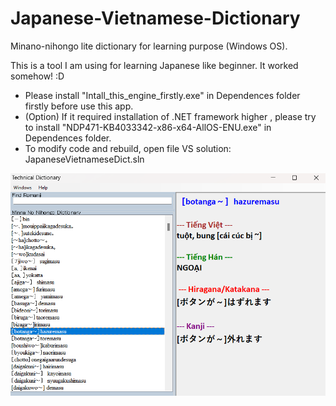 # Japanese-Vietnamese-Dictionary
Minano-nihongo lite dictionary for learning purpose (Windows OS).

This is a tool I am using for learning Japanese like beginner. It worked somehow! :D

- Please install "Intall_this_engine_firstly.exe" in Dependences folder firstly before use this app.
- (Option) If it required installation of .NET framework higher , please try to install "NDP471-KB4033342-x86-x64-AllOS-ENU.exe" in Dependences folder.
- To modify code and rebuild, open file VS solution: JapaneseVietnameseDict.sln

![alt text](https://github.com/vinadevs/Japanese-Vietnamese-Dictionary/blob/master/Document/Screenshot_Romainji.png?raw=true)
